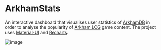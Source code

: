 # ArkhamStats
An interactive dashboard that visualises user statistics of [ArkhamDB](https://arkhamdb.com/) in order to analyse the popularity of [Arkham LCG](https://www.fantasyflightgames.com/en/products/arkham-horror-the-card-game/) game content.
The project uses [Material-UI](https://material-ui.com/) and [Recharts](https://recharts.org/en-US).



![image](https://user-images.githubusercontent.com/36440175/105547312-b00ca780-5cfe-11eb-8ded-4914ba22ca33.png)
